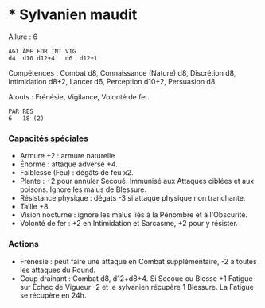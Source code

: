 # * Sylvanien maudit

Allure : 6

	AGI	ÂME	FOR	INT	VIG
	d4	d10	d12+4	d6	d12+1

Compétences : Combat d8, Connaissance (Nature) d8, Discrétion d8, Intimidation d8+2, Lancer d6, Perception d10+2, Persuasion d8.

Atouts : Frénésie, Vigilance, Volonté de fer.

	PAR	RES
	6	18 (2)

### Capacités spéciales
- Armure +2 : armure naturelle
- Énorme : attaque adverse +4.
- Faiblesse (Feu) : dégâts de feu x2.
- Plante : +2 pour annuler Secoué. Immunisé aux Attaques ciblées et aux poisons. Ignore les malus de Blessure.
- Résistance physique : dégats -3 si attaque physique non tranchante.
- Taille +8.
- Vision nocturne : ignore les malus liés à la Pénombre et à l'Obscurité.
- Volonté de fer : +2 en Intimidation et Sarcasme, +2 pour y résister.

### Actions
- Frénésie : peut faire une attaque en Combat supplémentaire, -2 à toutes les attaques du Round.
- Coup drainant : Combat d8, d12+d8+4. Si Secoue ou Blesse +1 Fatigue sur Échec de Vigueur -2 et le sylvanien récupère 1 Blessure. La Fatigue se récupère en 24h.

